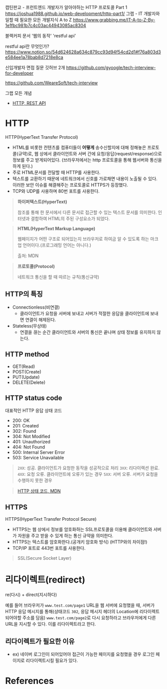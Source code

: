 캡틴판교 - 프런트엔드 개발자가 알아야하는 HTTP 프로토콜 Part 1 https://joshua1988.github.io/web-development/http-part1/
그랩 - IT 개발자와 일할 때 필요한 모든 개발지식 A to Z https://www.grabbing.me/IT-A-to-Z-By-1e1fbc981b7c4c03ac44943085ac8304

블랙커피 문서 '웹의 동작' 'restful api'

restful api란 무엇인가? https://www.notion.so/54d624628a634c879cc93d94f54cd2d1#f76a803d3e584ee1a78bab8d7218e8ca

신입개발자 면접 질문 깃허브 2개
https://github.com/gyoogle/tech-interview-for-developer

https://github.com/WeareSoft/tech-interview

그랩 모든 개념

- [HTTP, REST API](https://ijbgo.tistory.com/20)

# HTTP

HTTP(HyperText Transfer Protocol)

- HTML를 비롯한 컨텐츠를 컴퓨터들이 **어떻게** 송수신할지에 대해 정해놓은 프로토콜(규약)로, 웹 상에서 클라이언트와 서버 간에 요청/응답(request/response)으로 정보를 주고 받게되어있다. (브라우저에서는 http 프로토콜을 통해 웹서버와 통신을 하게 된다.)
- 주로 HTML문서를 전달할 때 HTTP를 사용한다.
- 텍스트를 교환하기 때문에 네트워크에서 신호를 가로채면 내용이 노출될 수 있다. 이러한 보안 이슈를 해결해주는 프로토콜로 HTTPS가 등장했다.
- TCP와 UDP를 사용하며 80번 포트를 사용한다.

> **하이퍼텍스트(HyperText)**
>
> 참조를 통해 한 문서에서 다른 문서로 접근할 수 있는 텍스트 문서를 의미한다. 인터넷과 결합하여 HTML의 주된 구성요소가 되었다.

> **HTML(HyperText Markup Language)**
>
> 웹페이지가 어떤 구조로 되어있는지 브라우저로 하여금 알 수 있도록 하는 마크업 언어이다.(프로그래밍 언어는 아니다.)
>
> 출처: MDN

> **프로토콜(Protocol)**
>
> 네트워크 통신을 할 때 따르는 규칙(통신규약)

## HTTP의 특징

- Connectionless(비연결)
  - 클라이언트가 요청을 서버에 보내고 서버가 적절한 응답을 클라이언트에 보내면 연결이 해제된다.
- Stateless(무상태)
  - 연결을 끊는 순간 클라이언트와 서버의 통신은 끝나며 상태 정보를 유지하지 않는다.

## HTTP method

- GET(Read)
- POST(Create)
- PUT(Update)
- DELETE(Delete)

## HTTP status code

대표적인 HTTP 응답 상태 코드

- 200: OK
- 201: Created
- 302: Found
- 304: Not Modified
- 401: Unauthorized
- 404: Not Found
- 500: Internal Server Error
- 503: Service Unavailable

> `2XX`: 성공. 클라이언트가 요청한 동작을 성공적으로 처리
> `3XX`: 리다이렉션 완료.
> `4XX`: 요청 오류. 클라이언트에 오류가 있는 경우
> `5XX`: 서버 오류. 서버가 요청을 수행하지 못한 경우

> [HTTP 상태 코드, MDN](https://developer.mozilla.org/ko/docs/Web/HTTP/Status)

## HTTPS

HTTPS(HyperText Transfer Protocol Secure)

- HTTPS는 웹 상에서 정보를 암호화하는 SSL프로토콜을 이용해 클라이언트와 서버가 자원을 주고 받을 수 있게 하는 통신 규약을 의미한다.
- HTTPS는 텍스트를 암호화한다.(공개키 암호화 방식) (HTTP와의 차이점!)
- TCP/IP 포트로 443번 포트를 사용한다.

> SSL(Secure Socket Layer)

# 리다이렉트(redirect)

re(다시) + direct(지시하다)

예를 들어 브라우저가 `www.test.com/page1` URL을 웹 서버에 요청했을 때, 서버가 HTTP 응답 메시지를 통해(상태코드 `302`, 응답 메시지 헤더의 Location에 리다이렉트되어야할 주소를 담음) `www.test.com/page2`로 다시 요청하라고 브라우저에게 다른 URL을 지시할 수 있다. 이를 리다이렉트라고 한다.

## 리다이렉트가 필요한 이유

- ex) 네이버 로그인이 되어있어야 접근이 가능한 페이지를 요청했을 경우 로그인 페이지로 리다이렉트시킬 필요가 있다.

# References
